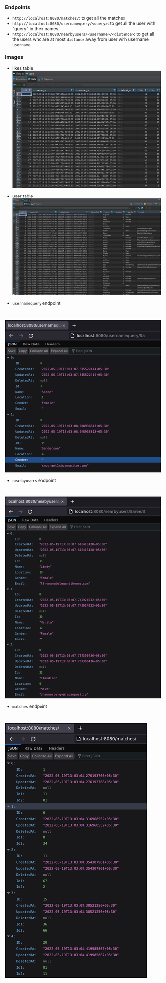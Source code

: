 ### Endpoints
- `http://localhost:8080/matches/`: to get all the matches 
- `http://localhost:8080/usernamequery/<query>`: to get all the user with "query" in their names.
- `http://localhost:8080/nearbyusers/<username>/<distance>`: to get all the users who are at most `distance` away from user with username `username`.

### Images
- likes table
![](https://raw.githubusercontent.com/rs20001/trademarkia_task/master/likesdb.png)

- user table
![](https://raw.githubusercontent.com/rs20001/trademarkia_task/master/usersdb.png)

- `usernamequery` endpoint
<br>

![](https://raw.githubusercontent.com/rs20001/trademarkia_task/master/usernamequery.png)

- `nearbyusers` endpoint
<br>

![](https://raw.githubusercontent.com/rs20001/trademarkia_task/master/nearbyusers.png)

- `matches` endpoint
<br>

![](https://raw.githubusercontent.com/rs20001/trademarkia_task/master/matches.png)
